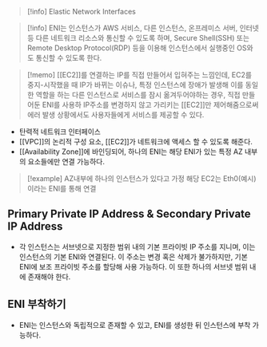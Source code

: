 
> [!info] Elastic Network Interfaces

>[!info] 
>ENI는 인스턴스가 AWS 서비스, 다른 인스턴스, 온프레미스 서버, 인터넷 등 다른 네트워크 리소스와 통신할 수 있도록 하며, Secure Shell(SSH) 또는 Remote Desktop Protocol(RDP) 등을 이용해 인스턴스에서 실행중인 OS와도 통신할 수 있도록 한다.

>[!memo]
>[[EC2]]를 연결하는 IP를 직접 만들어서 입혀주는 느낌인데, EC2를 중지-시작했을 때 IP가 바뀌는 이슈나, 특정 인스턴스에 장애가 발생해 이를 동일한 역할을 하는 다른 인스턴스로 서비스를 잠시 옮겨두어야하는 경우, 직접 만들어둔 ENI를 사용하 IP주소를 변경하지 않고 가리키는 [[EC2]]만 제어해줌으로써 에러 발생 상황에서도 사용자들에게 서비스를 제공할 수 있다.



- 탄력적 네트워크 인터페이스
- [[VPC]]의 논리적 구성 요소, [[EC2]]가 네트워크에 액세스 할 수 있도록 해준다.
- [[Availability Zone]]에 바인딩되어, 하나의 ENI는 해당 ENI가 있는 특정 AZ 내부의 요소들에만 연결 가능하다.

>[!example] 
>AZ내부에 하나의 인스턴스가 있다고 가정
>해당 EC2는 Eth0(예시)이라는 ENI를 통해 연결

## Primary Private IP Address & Secondary Private IP Address

- 각 인스턴스는 서브넷으로 지정한 범위 내의 기본 프라이빗 IP 주소를 지니며, 이는 인스턴스의 기본 ENI와 연결된다. 이 주소는 변경 혹은 삭제가 불가하지만, 기본 ENI에 보조 프라이빗 주소를 할당해 사용 가능하다. 이 또한 하나의 서브넷 범위 내에 존재해야 한다.


## ENI 부착하기

- ENI는 인스턴스와 독립적으로 존재할 수 있고, ENI를 생성한 뒤 인스턴스에 부착 가능하다.